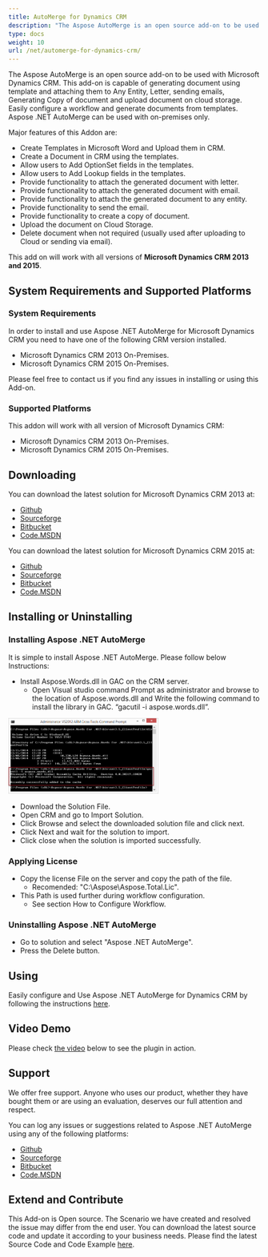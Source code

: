 ```yaml
---
title: AutoMerge for Dynamics CRM
description: "The Aspose AutoMerge is an open source add-on to be used with Microsoft Dynamics CRM. It allows easily configure a workflow and generate documents from templates."
type: docs
weight: 10
url: /net/automerge-for-dynamics-crm/
---
```


The Aspose AutoMerge is an open source add-on to be used with Microsoft Dynamics CRM. This add-on is capable of generating document using template and attaching them to Any Entity, Letter, sending emails, Generating Copy of document and upload document on cloud storage. Easily configure a workflow and generate documents from templates. Aspose .NET AutoMerge can be used with on-premises only.

Major features of this Addon are:

- Create Templates in Microsoft Word and Upload them in CRM.
- Create a Document in CRM using the templates.
- Allow users to Add OptionSet fields in the templates.
- Allow users to Add Lookup fields in the templates.
- Provide functionality to attach the generated document with letter.
- Provide functionality to attach the generated document with email.
- Provide functionality to attach the generated document to any entity.
- Provide functionality to send the email.
- Provide functionality to create a copy of document.
- Upload the document on Cloud Storage.
- Delete document when not required (usually used after uploading to Cloud or sending via email).

This add on will work with all versions of **Microsoft Dynamics CRM 2013 and 2015**.

## System Requirements and Supported Platforms

### System Requirements

In order to install and use Aspose .NET AutoMerge for Microsoft Dynamics CRM you need to have one of the following CRM version installed.

- Microsoft Dynamics CRM 2013 On-Premises.
- Microsoft Dynamics CRM 2015 On-Premises.

Please feel free to contact us if you find any issues in installing or using this Add-on.

### Supported Platforms

This addon will work with all version of Microsoft Dynamics CRM:

- Microsoft Dynamics CRM 2013 On-Premises.
- Microsoft Dynamics CRM 2015 On-Premises.

## Downloading

You can download the latest solution for Microsoft Dynamics CRM 2013 at:

- [Github](http://goo.gl/Rtz2bB)
- [Sourceforge](http://goo.gl/eM7eLD)
- [Bitbucket](http://goo.gl/G6I63s)
- [Code.MSDN](http://goo.gl/3pzLBd)

You can download the latest solution for Microsoft Dynamics CRM 2015 at:

- [Github](http://goo.gl/OQCXKW)
- [Sourceforge](http://goo.gl/hT6rBJ)
- [Bitbucket](http://goo.gl/3RtHTR)
- [Code.MSDN](http://goo.gl/rulWjp)

## Installing or Uninstalling

### Installing Aspose .NET AutoMerge

It is simple to install Aspose .NET AutoMerge. Please follow below Instructions:

- Install Aspose.Words.dll in GAC on the CRM server. 
  - Open Visual studio command Prompt as administrator and browse to the location of Aspose.words.dll and Write the following command to install the library in GAC. “gacutil -i aspose.words.dll”. 

![todo:image_alt_text](automerge-for-dynamics-crm_1)

- Download the Solution File.
- Open CRM and go to Import Solution.
- Click Browse and select the downloaded solution file and click next.
- Click Next and wait for the solution to import.
- Click close when the solution is imported successfully.

### Applying License

- Copy the license File on the server and copy the path of the file. 
  - Recomended: "C:\Aspose\Aspose.Total.Lic".
- This Path is used further during workflow configuration. 
  - See section How to Configure Workflow.

### Uninstalling Aspose .NET AutoMerge

- Go to solution and select "Aspose .NET AutoMerge".
- Press the Delete button.

## Using

Easily configure and Use Aspose .NET AutoMerge for Dynamics CRM by following the instructions [here](/words/net/using-and-configuring-crm-automerge/).

## Video Demo

Please check [the video](https://www.youtube.com/watch?v=l0jsXFUxfVM) below to see the plugin in action.

## Support

We offer free support. Anyone who uses our product, whether they have bought them or are using an evaluation, deserves our full attention and respect.

You can log any issues or suggestions related to Aspose .NET AutoMerge using any of the following platforms:

- [Github](http://goo.gl/7QOJlI)
- [Sourceforge](http://goo.gl/2rEubq)
- [Bitbucket](http://goo.gl/blUMuZ)
- [Code.MSDN](http://goo.gl/p0QEnp)

## Extend and Contribute

This Add-on is Open source. The Scenario we have created and resolved the issue may differ from the end user. You can download the latest source code and update it according to your business needs.
Please find the latest Source Code and Code Example [here](/words/net/extend-and-contribute-to-crm-automerge/).
